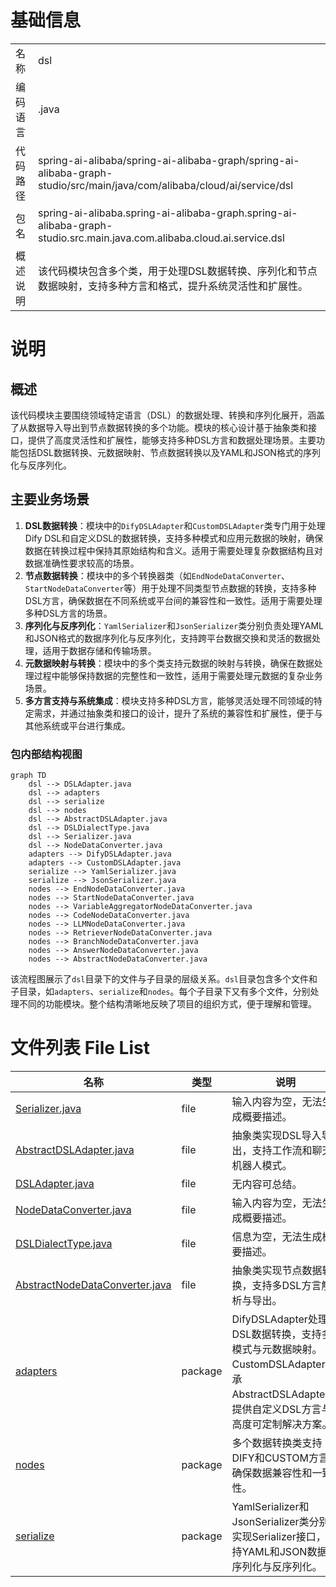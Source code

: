 # 基础信息

|      |      |
|------|------|
| 名称 | dsl |
| 编码语言 | .java |
| 代码路径 | spring-ai-alibaba/spring-ai-alibaba-graph/spring-ai-alibaba-graph-studio/src/main/java/com/alibaba/cloud/ai/service/dsl |
| 包名 | spring-ai-alibaba.spring-ai-alibaba-graph.spring-ai-alibaba-graph-studio.src.main.java.com.alibaba.cloud.ai.service.dsl |
| 概述说明 | 该代码模块包含多个类，用于处理DSL数据转换、序列化和节点数据映射，支持多种方言和格式，提升系统灵活性和扩展性。 |

# 说明

## 概述
该代码模块主要围绕领域特定语言（DSL）的数据处理、转换和序列化展开，涵盖了从数据导入导出到节点数据转换的多个功能。模块的核心设计基于抽象类和接口，提供了高度灵活性和扩展性，能够支持多种DSL方言和数据处理场景。主要功能包括DSL数据转换、元数据映射、节点数据转换以及YAML和JSON格式的序列化与反序列化。

## 主要业务场景
1. **DSL数据转换**：模块中的`DifyDSLAdapter`和`CustomDSLAdapter`类专门用于处理Dify DSL和自定义DSL的数据转换，支持多种模式和应用元数据的映射，确保数据在转换过程中保持其原始结构和含义。适用于需要处理复杂数据结构且对数据准确性要求较高的场景。
2. **节点数据转换**：模块中的多个转换器类（如`EndNodeDataConverter`、`StartNodeDataConverter`等）用于处理不同类型节点数据的转换，支持多种DSL方言，确保数据在不同系统或平台间的兼容性和一致性。适用于需要处理多种DSL方言的场景。
3. **序列化与反序列化**：`YamlSerializer`和`JsonSerializer`类分别负责处理YAML和JSON格式的数据序列化与反序列化，支持跨平台数据交换和灵活的数据处理，适用于数据存储和传输场景。
4. **元数据映射与转换**：模块中的多个类支持元数据的映射与转换，确保在数据处理过程中能够保持数据的完整性和一致性，适用于需要处理元数据的复杂业务场景。
5. **多方言支持与系统集成**：模块支持多种DSL方言，能够灵活处理不同领域的特定需求，并通过抽象类和接口的设计，提升了系统的兼容性和扩展性，便于与其他系统或平台进行集成。


### 包内部结构视图

```mermaid
graph TD
    dsl --> DSLAdapter.java
    dsl --> adapters
    dsl --> serialize
    dsl --> nodes
    dsl --> AbstractDSLAdapter.java
    dsl --> DSLDialectType.java
    dsl --> Serializer.java
    dsl --> NodeDataConverter.java
    adapters --> DifyDSLAdapter.java
    adapters --> CustomDSLAdapter.java
    serialize --> YamlSerializer.java
    serialize --> JsonSerializer.java
    nodes --> EndNodeDataConverter.java
    nodes --> StartNodeDataConverter.java
    nodes --> VariableAggregatorNodeDataConverter.java
    nodes --> CodeNodeDataConverter.java
    nodes --> LLMNodeDataConverter.java
    nodes --> RetrieverNodeDataConverter.java
    nodes --> BranchNodeDataConverter.java
    nodes --> AnswerNodeDataConverter.java
    nodes --> AbstractNodeDataConverter.java
```

该流程图展示了`dsl`目录下的文件与子目录的层级关系。`dsl`目录包含多个文件和子目录，如`adapters`、`serialize`和`nodes`。每个子目录下又有多个文件，分别处理不同的功能模块。整个结构清晰地反映了项目的组织方式，便于理解和管理。

# 文件列表 File List

| 名称   | 类型  | 说明 |
|-------|------|-------------|
| [Serializer.java](Serializer.md) | file | 输入内容为空，无法生成概要描述。 |
| [AbstractDSLAdapter.java](AbstractDSLAdapter.md) | file | 抽象类实现DSL导入导出，支持工作流和聊天机器人模式。 |
| [DSLAdapter.java](DSLAdapter.md) | file | 无内容可总结。 |
| [NodeDataConverter.java](NodeDataConverter.md) | file | 输入内容为空，无法生成概要描述。 |
| [DSLDialectType.java](DSLDialectType.md) | file | 信息为空，无法生成概要描述。 |
| [AbstractNodeDataConverter.java](AbstractNodeDataConverter.md) | file | 抽象类实现节点数据转换，支持多DSL方言解析与导出。 |
| [adapters](adapters/_module.md) | package | DifyDSLAdapter处理DSL数据转换，支持多模式与元数据映射。CustomDSLAdapter继承AbstractDSLAdapter，提供自定义DSL方言与高度可定制解决方案。 |
| [nodes](nodes/_module.md) | package | 多个数据转换类支持DIFY和CUSTOM方言，确保数据兼容性和一致性。 |
| [serialize](serialize/_module.md) | package | YamlSerializer和JsonSerializer类分别实现Serializer接口，支持YAML和JSON数据的序列化与反序列化。 |


